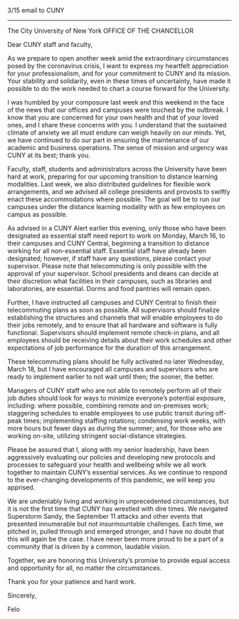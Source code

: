 3/15 email to CUNY

----

The City University of New York
OFFICE OF THE CHANCELLOR

Dear CUNY staff and faculty,

As we prepare to open another week amid the extraordinary circumstances posed by the coronavirus crisis, I want to express my heartfelt appreciation for your professionalism, and for your commitment to CUNY and its mission. Your stability and solidarity, even in these times of uncertainty, have made it possible to do the work needed to chart a course forward for the University.

I was humbled by your composure last week and this weekend in the face of the news that our offices and campuses were touched by the outbreak. I know that you are concerned for your own health and that of your loved ones, and I share these concerns with you. I understand that the sustained climate of anxiety we all must endure can weigh heavily on our minds. Yet, we have continued to do our part in ensuring the maintenance of our academic and business operations. The sense of mission and urgency was CUNY at its best; thank you.

Faculty, staff, students and administrators across the University have been hard at work, preparing for our upcoming transition to distance learning modalities. Last week, we also distributed guidelines for flexible work arrangements, and we advised all college presidents and provosts to swiftly enact these accommodations where possible. The goal will be to run our campuses under the distance learning modality with as few employees on campus as possible.

As advised in a CUNY Alert earlier this evening, only those who have been designated as essential staff need report to work on Monday, March 16, to their campuses and CUNY Central, beginning a transition to distance working for all non-essential staff. Essential staff have already been designated; however, if staff have any questions, please contact your supervisor. Please note that telecommuting is only possible with the approval of your supervisor. School presidents and deans can decide at their discretion what facilities in their campuses, such as libraries and laboratories, are essential. Dorms and food pantries will remain open.

Further, I have instructed all campuses and CUNY Central to finish their telecommuting plans as soon as possible. All supervisors should finalize establishing the structures and channels that will enable employees to do their jobs remotely, and to ensure that all hardware and software is fully functional. Supervisors should implement remote check-in plans, and all employees should be receiving details about their work schedules and other expectations of job performance for the duration of this arrangement.

These telecommuting plans should be fully activated no later Wednesday, March 18, but I have encouraged all campuses and supervisors who are ready to implement earlier to not wait until then; the sooner, the better.

Managers of CUNY staff who are not able to remotely perform all of their job duties should look for ways to minimize everyone’s potential exposure, including: where possible, combining remote and on-premises work; staggering schedules to enable employees to use public transit during off-peak times; implementing staffing rotations; condensing work weeks, with more hours but fewer days as during the summer; and, for those who are working on-site, utilizing stringent social-distance strategies.

Please be assured that I, along with my senior leadership, have been aggressively evaluating our policies and developing new protocols and processes to safeguard your health and wellbeing while we all work together to maintain CUNY’s essential services. As we continue to respond to the ever-changing developments of this pandemic, we will keep you apprised.

We are undeniably living and working in unprecedented circumstances, but it is not the first time that CUNY has wrestled with dire times. We navigated Superstorm Sandy, the September 11 attacks and other events that presented innumerable but not insurmountable challenges. Each time, we pitched in, pulled through and emerged stronger, and I have no doubt that this will again be the case. I have never been more proud to be a part of a community that is driven by a common, laudable vision.

Together, we are honoring this University’s promise to provide equal access and opportunity for all, no matter the circumstances.

Thank you for your patience and hard work.

Sincerely,

Felo
